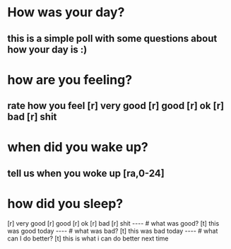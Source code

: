 # How was your day? 
this is a simple poll with some questions about how your day is :)
----
# how are you feeling?
rate how you feel
<o>
[r] very good
[r] good
[r] ok 
[r] bad
[r] shit
----
# when did you wake up? 
tell us when you woke up
<o>
[ra,0-24]
----
# how did you sleep?
<o>
[r] very good
[r] good
[r] ok 
[r] bad
[r] shit
----
# what was good? 
<o>
[t] this was good today
----
# what was bad? 
<o>
[t] this was bad today
----
# what can I do better? 
<o>
[t] this is what i can do better next time